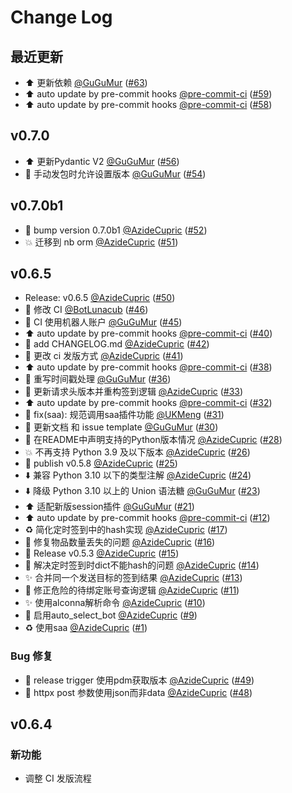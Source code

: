 # Change Log

## 最近更新

- :arrow_up: 更新依赖 [@GuGuMur](https://github.com/GuGuMur) ([#63](https://github.com/GuGuMur/nonebot-plugin-skland-arksign/pull/63))
- :arrow_up: auto update by pre-commit hooks [@pre-commit-ci](https://github.com/pre-commit-ci) ([#59](https://github.com/GuGuMur/nonebot-plugin-skland-arksign/pull/59))
- :arrow_up: auto update by pre-commit hooks [@pre-commit-ci](https://github.com/pre-commit-ci) ([#58](https://github.com/GuGuMur/nonebot-plugin-skland-arksign/pull/58))

## v0.7.0

- :arrow_up: 更新Pydantic V2 [@GuGuMur](https://github.com/GuGuMur) ([#56](https://github.com/GuGuMur/nonebot-plugin-skland-arksign/pull/56))
- :green_heart: 手动发包时允许设置版本 [@GuGuMur](https://github.com/GuGuMur) ([#54](https://github.com/GuGuMur/nonebot-plugin-skland-arksign/pull/54))

## v0.7.0b1

- :bookmark: bump version 0.7.0b1 [@AzideCupric](https://github.com/AzideCupric) ([#52](https://github.com/GuGuMur/nonebot-plugin-skland-arksign/pull/52))
- 💥 迁移到 nb orm [@AzideCupric](https://github.com/AzideCupric) ([#51](https://github.com/GuGuMur/nonebot-plugin-skland-arksign/pull/51))

## v0.6.5

- Release: v0.6.5 [@AzideCupric](https://github.com/AzideCupric) ([#50](https://github.com/GuGuMur/nonebot-plugin-skland-arksign/pull/50))
- :green_heart: 修改 CI [@BotLunacub](https://github.com/BotLunacub) ([#46](https://github.com/GuGuMur/nonebot-plugin-skland-arksign/pull/46))
- :green_heart: CI 使用机器人账户 [@GuGuMur](https://github.com/GuGuMur) ([#45](https://github.com/GuGuMur/nonebot-plugin-skland-arksign/pull/45))
- :arrow_up: auto update by pre-commit hooks [@pre-commit-ci](https://github.com/pre-commit-ci) ([#40](https://github.com/GuGuMur/nonebot-plugin-skland-arksign/pull/40))
- :memo: add CHANGELOG.md [@AzideCupric](https://github.com/AzideCupric) ([#42](https://github.com/GuGuMur/nonebot-plugin-skland-arksign/pull/42))
- 👷 更改 ci 发版方式 [@AzideCupric](https://github.com/AzideCupric) ([#41](https://github.com/GuGuMur/nonebot-plugin-skland-arksign/pull/41))
- :arrow_up: auto update by pre-commit hooks [@pre-commit-ci](https://github.com/pre-commit-ci) ([#38](https://github.com/GuGuMur/nonebot-plugin-skland-arksign/pull/38))
- :bug: 重写时间戳处理 [@GuGuMur](https://github.com/GuGuMur) ([#36](https://github.com/GuGuMur/nonebot-plugin-skland-arksign/pull/36))
- :bug: 更新请求头版本并重构签到逻辑 [@AzideCupric](https://github.com/AzideCupric) ([#33](https://github.com/GuGuMur/nonebot-plugin-skland-arksign/pull/33))
- :arrow_up: auto update by pre-commit hooks [@pre-commit-ci](https://github.com/pre-commit-ci) ([#32](https://github.com/GuGuMur/nonebot-plugin-skland-arksign/pull/32))
- 🐞 fix(saa): 规范调用saa插件功能 [@UKMeng](https://github.com/UKMeng) ([#31](https://github.com/GuGuMur/nonebot-plugin-skland-arksign/pull/31))
- 📖 更新文档 和 issue template [@GuGuMur](https://github.com/GuGuMur) ([#30](https://github.com/GuGuMur/nonebot-plugin-skland-arksign/pull/30))
- :memo: 在README中声明支持的Python版本情况 [@AzideCupric](https://github.com/AzideCupric) ([#28](https://github.com/GuGuMur/nonebot-plugin-skland-arksign/pull/28))
- :boom: 不再支持 Python 3.9 及以下版本 [@AzideCupric](https://github.com/AzideCupric) ([#26](https://github.com/GuGuMur/nonebot-plugin-skland-arksign/pull/26))
- 🔖 publish v0.5.8 [@AzideCupric](https://github.com/AzideCupric) ([#25](https://github.com/GuGuMur/nonebot-plugin-skland-arksign/pull/25))
- ⬇️ 兼容 Python 3.10 以下的类型注解 [@AzideCupric](https://github.com/AzideCupric) ([#24](https://github.com/GuGuMur/nonebot-plugin-skland-arksign/pull/24))
- ⬇️ 降级 Python 3.10 以上的 Union 语法糖 [@GuGuMur](https://github.com/GuGuMur) ([#23](https://github.com/GuGuMur/nonebot-plugin-skland-arksign/pull/23))
- :arrow_up: 适配新版session插件 [@GuGuMur](https://github.com/GuGuMur) ([#21](https://github.com/GuGuMur/nonebot-plugin-skland-arksign/pull/21))
- :arrow_up: auto update by pre-commit hooks [@pre-commit-ci](https://github.com/pre-commit-ci) ([#12](https://github.com/GuGuMur/nonebot-plugin-skland-arksign/pull/12))
- ♻️ 简化定时签到中的hash实现 [@AzideCupric](https://github.com/AzideCupric) ([#17](https://github.com/GuGuMur/nonebot-plugin-skland-arksign/pull/17))
- 🐛 修复物品数量丢失的问题 [@AzideCupric](https://github.com/AzideCupric) ([#16](https://github.com/GuGuMur/nonebot-plugin-skland-arksign/pull/16))
- :bookmark: Release v0.5.3 [@AzideCupric](https://github.com/AzideCupric) ([#15](https://github.com/GuGuMur/nonebot-plugin-skland-arksign/pull/15))
- 🐛 解决定时签到时dict不能hash的问题 [@AzideCupric](https://github.com/AzideCupric) ([#14](https://github.com/GuGuMur/nonebot-plugin-skland-arksign/pull/14))
- ✨ 合并同一个发送目标的签到结果 [@AzideCupric](https://github.com/AzideCupric) ([#13](https://github.com/GuGuMur/nonebot-plugin-skland-arksign/pull/13))
- 🐛 修正危险的待绑定账号查询逻辑 [@AzideCupric](https://github.com/AzideCupric) ([#11](https://github.com/GuGuMur/nonebot-plugin-skland-arksign/pull/11))
- ✨ 使用alconna解析命令 [@AzideCupric](https://github.com/AzideCupric) ([#10](https://github.com/GuGuMur/nonebot-plugin-skland-arksign/pull/10))
- 🐛 启用auto_select_bot [@AzideCupric](https://github.com/AzideCupric) ([#9](https://github.com/GuGuMur/nonebot-plugin-skland-arksign/pull/9))
- ♻️ 使用saa [@AzideCupric](https://github.com/AzideCupric) ([#1](https://github.com/GuGuMur/nonebot-plugin-skland-arksign/pull/1))

### Bug 修复

- :green_heart: release trigger 使用pdm获取版本 [@AzideCupric](https://github.com/AzideCupric) ([#49](https://github.com/GuGuMur/nonebot-plugin-skland-arksign/pull/49))
- :bug: httpx post 参数使用json而非data [@AzideCupric](https://github.com/AzideCupric) ([#48](https://github.com/GuGuMur/nonebot-plugin-skland-arksign/pull/48))

## v0.6.4

### 新功能

- 调整 CI 发版流程
